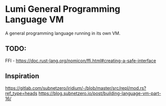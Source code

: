 # Lumi General Programming Language VM

A general programming language running in its own VM.

## TODO:

FFI - https://doc.rust-lang.org/nomicon/ffi.html#creating-a-safe-interface


## Inspiration

https://gitlab.com/subnetzero/iridium/-/blob/master/src/repl/mod.rs?ref_type=heads
https://blog.subnetzero.io/post/building-language-vm-part-16/
